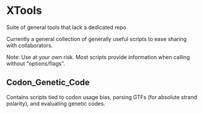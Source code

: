 # XTools
Suite of general tools that lack a dedicated repo.

Currently a general collection of generally useful scripts to ease sharing with collaborators.

Note: Use at your own risk. Most scripts provide information when calling without "options/flags".

## Codon_Genetic_Code
Contains scripts tied to codon usage bias, parsing GTFs (for absolute strand polarity), and evaluating genetic codes.
